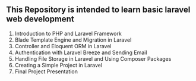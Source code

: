 ## This Repository is intended to learn basic laravel web development

1. Introduction to PHP and Laravel Framework
2. Blade Template Engine and Migration in Laravel
3. Controller and Eloquent ORM in Laravel
4. Authentication with Laravel Breeze and Sending Email
5. Handling File Storage in Laravel and Using Composer Packages
6. Creating a Simple Project in Laravel
7. Final Project Presentation
